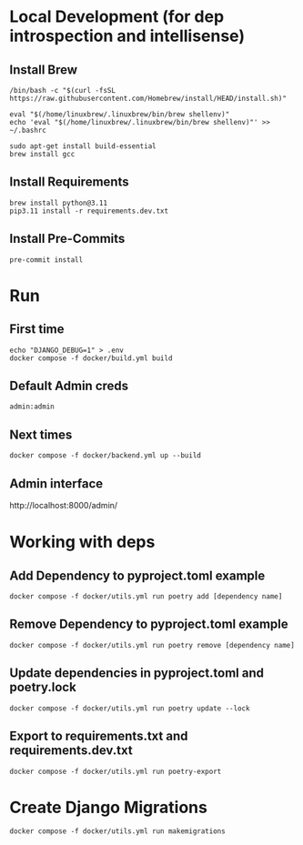 # Local Development (for dep introspection and intellisense) 

## Install Brew 
```shell
/bin/bash -c "$(curl -fsSL https://raw.githubusercontent.com/Homebrew/install/HEAD/install.sh)"

eval "$(/home/linuxbrew/.linuxbrew/bin/brew shellenv)"
echo 'eval "$(/home/linuxbrew/.linuxbrew/bin/brew shellenv)"' >> ~/.bashrc

sudo apt-get install build-essential
brew install gcc
```

## Install Requirements 
```shell
brew install python@3.11
pip3.11 install -r requirements.dev.txt
```

## Install Pre-Commits 
```shell
pre-commit install
```

# Run  

## First time 
```shell
echo "DJANGO_DEBUG=1" > .env 
docker compose -f docker/build.yml build
```
    
## Default Admin creds 

    admin:admin

## Next times 
```shell
docker compose -f docker/backend.yml up --build
```

## Admin interface 
http://localhost:8000/admin/

# Working with deps

## Add Dependency to pyproject.toml example
```shell
docker compose -f docker/utils.yml run poetry add [dependency name]
```

## Remove Dependency to pyproject.toml example
```shell
docker compose -f docker/utils.yml run poetry remove [dependency name]
```

## Update dependencies in pyproject.toml and poetry.lock
```shell
docker compose -f docker/utils.yml run poetry update --lock
```

## Export to requirements.txt and requirements.dev.txt
```shell
docker compose -f docker/utils.yml run poetry-export
```

# Create Django Migrations
```shell
docker compose -f docker/utils.yml run makemigrations
```
